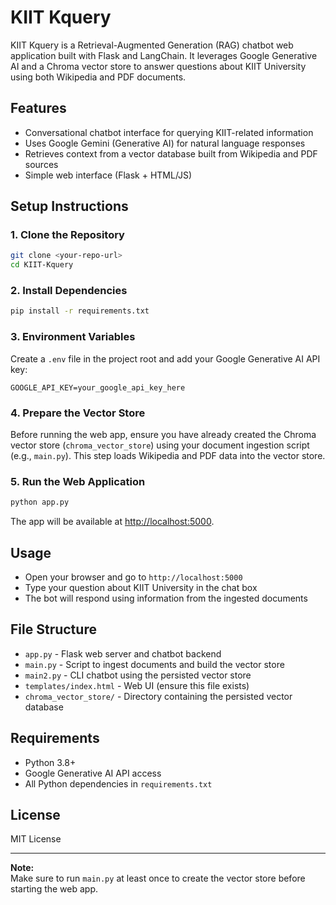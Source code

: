 # KIIT Kquery

KIIT Kquery is a Retrieval-Augmented Generation (RAG) chatbot web application built with Flask and LangChain. It leverages Google Generative AI and a Chroma vector store to answer questions about KIIT University using both Wikipedia and PDF documents.

## Features

- Conversational chatbot interface for querying KIIT-related information
- Uses Google Gemini (Generative AI) for natural language responses
- Retrieves context from a vector database built from Wikipedia and PDF sources
- Simple web interface (Flask + HTML/JS)

## Setup Instructions

### 1. Clone the Repository

```bash
git clone <your-repo-url>
cd KIIT-Kquery
```

### 2. Install Dependencies

```bash
pip install -r requirements.txt
```

### 3. Environment Variables

Create a `.env` file in the project root and add your Google Generative AI API key:

```
GOOGLE_API_KEY=your_google_api_key_here
```

### 4. Prepare the Vector Store

Before running the web app, ensure you have already created the Chroma vector store (`chroma_vector_store`) using your document ingestion script (e.g., `main.py`). This step loads Wikipedia and PDF data into the vector store.

### 5. Run the Web Application

```bash
python app.py
```

The app will be available at [http://localhost:5000](http://localhost:5000).

## Usage

- Open your browser and go to `http://localhost:5000`
- Type your question about KIIT University in the chat box
- The bot will respond using information from the ingested documents

## File Structure

- `app.py` - Flask web server and chatbot backend
- `main.py` - Script to ingest documents and build the vector store
- `main2.py` - CLI chatbot using the persisted vector store
- `templates/index.html` - Web UI (ensure this file exists)
- `chroma_vector_store/` - Directory containing the persisted vector database

## Requirements

- Python 3.8+
- Google Generative AI API access
- All Python dependencies in `requirements.txt`

## License

MIT License

---

**Note:**  
Make sure to run `main.py` at least once to create the vector store before starting the web app.

